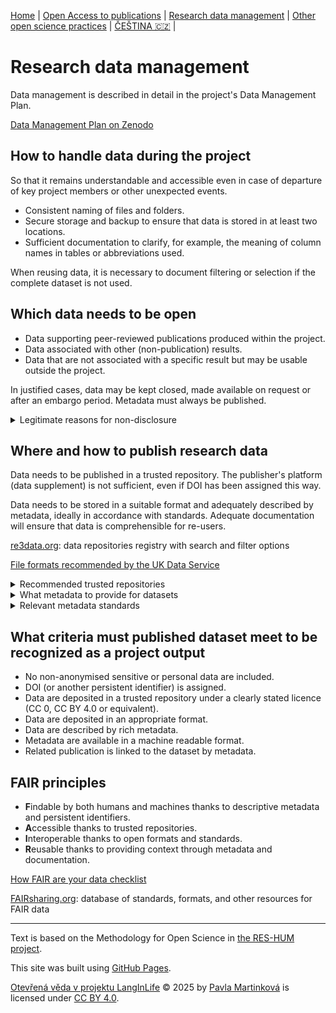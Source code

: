 [Home](/osprinciples/index-en) | [Open Access to publications](/osprinciples/open-access-en) | [Research data management](/osprinciples/sprava-dat-en) | [Other open science practices](/osprinciples/dalsi-postupy-en) | [ČEŠTINA 🇨🇿](/osprinciples/sprava-dat) |

# Research data management

Data management is described in detail in the project's Data Management Plan.

[Data Management Plan on Zenodo](https://doi.org/10.5281/zenodo.16419710)

## How to handle data during the project

So that it remains understandable and accessible even in case of departure of key project members or other unexpected events.

- Consistent naming of files and folders.
- Secure storage and backup to ensure that data is stored in at least two locations.
- Sufficient documentation to clarify, for example, the meaning of column names in tables or abbreviations used.

When reusing data, it is necessary to document filtering or selection if the complete dataset is not used.

## Which data needs to be open

- Data supporting peer-reviewed publications produced within the project.
- Data associated with other (non-publication) results.
- Data that are not associated with a specific result but may be usable outside the project.

In justified cases, data may be kept closed, made available on request or after an embargo period. Metadata must always be published. 

<details markdown="1"> 
  <summary>Legitimate reasons for non-disclosure</summary>

- Right to privacy
- Data protection and confidentiality
- Legitimate business interests, trade secrets
- Third party intellectual property rights
- Conflict with legitimate interests of the recipient, including commercial exploitation of the data 
- Other legitimate interests and restrictions 

</details>

## Where and how to publish research data

Data needs to be published in a trusted repository. The publisher's platform (data supplement) is not sufficient, even if DOI has been assigned this way.

Data needs to be stored in a suitable format and adequately described by metadata, ideally in accordance with standards. Adequate documentation will ensure that data is comprehensible for re-users.

[re3data.org](https://www.re3data.org/): data repositories registry with search and filter options

[File formats recommended by the UK Data Service](https://ukdataservice.ac.uk/learning-hub/research-data-management/format-your-data/recommended-formats)

<details markdown="1"> 
<summary>Recommended trusted repositories</summary>

  If there is no suitable subject-specific repository, general repositories can be used.
- [Zenodo](https://zenodo.org/) maintained by CERN
  - Community for LangInLife project: [zenodo.org/communities/langinlife](https://zenodo.org/communities/langinlife)
- [Figshare](https://figshare.com/) maintained by Digital Science Company
- [Dataverse](https://dataverse.org/) maintained Harvard
- [Národní datový repozitář](https://data.narodni-repozitar.cz/) maintained by CESNET

</details>

<details markdown="1"> 
<summary>What metadata to provide for datasets</summary>

- Name of the dataset, understandable on its own (not Data for the article)
- Full names of the creators (authors and contributors) and their permanent identifier (ORCID)
- Date (planned, in case of embargo) of publication
- Publisher and its persistent identifier (ROR)
- Comprehensible description of the dataset
- Information about data availability (time embargo, license, and other details)
- Persistent identifiers of the dataset
- Information about funding (funding provider and project number)
- Classification according to scientific disciplines
- Keywords

The list is based on [General recommendations for metadata description of research results (NTK, Czech only)](https://doi.org/10.48813/yt6w-6h15).

</details>

<details markdown="1"> 
<summary>Relevant metadata standards</summary>

- [Brain Imaging Data Structure](https://bids.neuroimaging.io/) (BIDS)
- [Component Metadata Specification](https://fairsharing.org/FAIRsharing.2e0599) (CMDI)
- [Investigation Description Format](https://fairsharing.org/FAIRsharing.438d45) (IDF)
- [Linguistic Annotation Format](https://fairsharing.org/FAIRsharing.3cfa81) (LAF)
- [Minimum Information about an fMRI Study](https://fairsharing.org/10.25504/FAIRsharing.s3swh2) (MIfMRI)
- [Open Language Archives Community Metadata](https://fairsharing.org/FAIRsharing.17fbae) (OLAC Metadata)

</details>

## What criteria must published dataset meet to be recognized as a project output

- No non-anonymised sensitive or personal data are included.
- DOI (or another persistent identifier) is assigned.
- Data are deposited in a trusted repository under a clearly stated licence (CC 0, CC BY 4.0 or equivalent).
- Data are deposited in an appropriate format.
- Data are described by rich metadata.
- Metadata are available in a machine readable format.
- Related publication is linked to the dataset by metadata.

## FAIR principles

- **F**indable by both humans and machines thanks to descriptive metadata and persistent identifiers.
- **A**ccessible thanks to trusted repositories.
- **I**nteroperable thanks to open formats and standards.
- **R**eusable  thanks to providing context through metadata and documentation.

[How FAIR are your data checklist](https://zenodo.org/records/3739188)

[FAIRsharing.org](https://fairsharing.org/): database of standards, formats, and other resources for FAIR data

---

Text is based on the Methodology for Open Science in [the RES-HUM project](https://reshum.muni.cz).

This site was built using [GitHub Pages](https://pages.github.com/).

[Otevřená věda v projektu LangInLife](https://pavla-martinkova.github.io/osprinciples/) © 2025 by [Pavla Martinková](https://github.com/pavla-martinkova) is licensed under [CC BY 4.0](https://creativecommons.org/licenses/by/4.0/).
